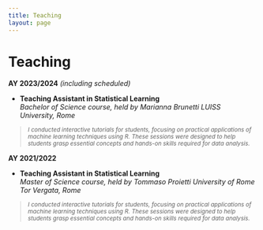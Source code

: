 ```yaml
---
title: Teaching
layout: page
---
```


# Teaching

**AY 2023/2024** *(including scheduled)*
- <b>**Teaching Assistant in Statistical Learning** </b>  
*Bachelor of Science course, held by Marianna Brunetti*
*LUISS University, Rome*

> <sub> *I conducted interactive tutorials for students, focusing on practical applications of machine learning techniques using R. These sessions were designed to help students grasp essential concepts and hands-on skills required for data analysis.*

**AY 2021/2022** 
- <b>**Teaching Assistant in Statistical Learning** </b>  
*Master of Science course, held by Tommaso Proietti*
*University of Rome Tor Vergata, Rome*

> <sub> *I conducted interactive tutorials for students, focusing on practical applications of machine learning techniques using R. These sessions were designed to help students grasp essential concepts and hands-on skills required for data analysis.*
